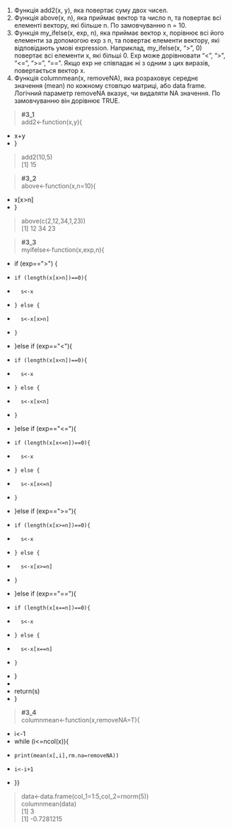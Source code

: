 1. Функція add2(x, y), яка повертає суму двох чисел.
2. Функція above(x, n), яка приймає вектор та число n, та повертає всі
елементі вектору, які більше n. По замовчуванню n = 10.
3. Функція my_ifelse(x, exp, n), яка приймає вектор x, порівнює всі його
елементи за допомогою exp з n, та повертає елементи вектору, які
відповідають умові expression. Наприклад, my_ifelse(x, “>”, 0) повертає всі
елементи x, які більші 0. Exp може дорівнювати “<”, “>”, “<=”, “>=”, “==”.
Якщо exp не співпадає ні з одним з цих виразів, повертається вектор x.
4. Функція columnmean(x, removeNA), яка розраховує середнє значення
(mean) по кожному стовпцю матриці, або data frame. Логічний параметр
removeNA вказує, чи видаляти NA значення. По замовчуванню він
дорівнює TRUE.


> **#3_1**  
> add2<-function(x,y){  
+   x+y  
+ }  
> add2(10,5)  
[1] 15  

> **#3_2**  
> above<-function(x,n=10){  
+   x[x>n]  
+ }  
> above(c(2,12,34,1,23))  
[1] 12 34 23  

> **#3_3**  
> myifelse<-function(x,exp,n){  
+   if (exp==">") {  
+     if (length(x[x>n])==0){  
+       s<-x  
+     } else {  
+       s<-x[x>n]  
+     }  
+   }else if (exp=="<"){  
+     if (length(x[x<n])==0){  
+       s<-x  
+     } else {  
+       s<-x[x<n]  
+     }  
+   }else if (exp=="<="){  
+     if (length(x[x<=n])==0){  
+       s<-x  
+     } else {  
+       s<-x[x<=n]  
+     }  
+   }else if (exp==">="){  
+     if (length(x[x>=n])==0){  
+       s<-x  
+     } else {  
+       s<-x[x>=n]  
+     }  
+   }else if (exp=="=="){  
+     if (length(x[x==n])==0){  
+       s<-x  
+     } else {  
+       s<-x[x==n]  
+     }  
+   }  
+     
+   return(s)  
+ }  

> **#3_4**  
> columnmean<-function(x,removeNA=T){  
+   i<-1  
+   while (i<=ncol(x)){  
+     print(mean(x[,i],rm.na=removeNA))  
+     i<-i+1  
+   }}  
> data<-data.frame(col_1=1:5,col_2=rnorm(5))  
> columnmean(data)  
[1] 3  
[1] -0.7281215